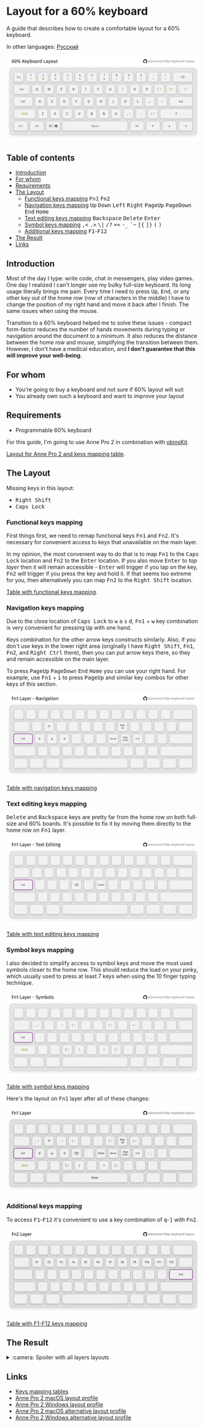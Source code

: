 # Layout for a 60% keyboard

A guide that describes how to create a comfortable layout for a 60% keyboard.

In other languages: [Русский](./README_ru.md)

![Keyboard layout](img/main-layer.png)

## Table of contents

* [Introduction](#introduction)
* [For whom](#for-whom)
* [Requirements](#requirements)
* [The Layout](#the-layout)
    * [Functional keys mapping](#functional-keys-mapping)
    <kbd>Fn1</kbd> <kbd>Fn2</kbd>
    * [Navigation keys mapping](#navigation-keys-mapping)
    <kbd>Up</kbd> <kbd>Down</kbd> <kbd>Left</kbd> <kbd>Right</kbd> <kbd>PageUp</kbd>
    <kbd>PageDown</kbd> <kbd>End</kbd> <kbd>Home</kbd>
    * [Text editing keys mapping](#text-editing-keys-mapping)
    <kbd>Backspace</kbd> <kbd>Delete</kbd> <kbd>Enter</kbd>
    * [Symbol keys mapping](#symbol-keys-mapping)
    <kbd>,&lt;</kbd> <kbd>.&gt;</kbd> <kbd>\\&#124;</kbd> <kbd>/?</kbd>
    <kbd>=+</kbd> <kbd>-_</kbd> <kbd>\`~</kbd> <kbd>\[\{</kbd>
    <kbd>\]\}</kbd> <kbd>\(</kbd> <kbd>\)</kbd>
    * [Additional keys mapping](#additional-keys-mapping)
    <kbd>F1</kbd>-<kbd>F12</kbd>
* [The Result](#the-result)   
* [Links](#links)

## Introduction

Most of the day I type: write code, chat in messengers, play video games. One day I realized I can't longer use my
bulky full-size keyboard. Its long usage literally brings me pain. Every time I need to press <kbd>Up</kbd>,
<kbd>End</kbd>, or any other key out of the home row (row of characters in the middle) I have to change the position
of my right hand and move it back after I finish. The same issues when using the mouse.

Transition to a 60% keyboard helped me to solve these issues - compact form-factor reduces the number of hands movements
during typing or navigation around the document to a minimum. It also reduces the distance between the home row and mouse, simplifying the transition between them. However, I don't have a medical education, and **I don't guarantee that this will improve your well-being**.

## For whom

* You're going to buy a keyboard and not sure if 60% layout will suit
* You already own such a keyboard and want to improve your layout

## Requirements

* Programmable 60% keyboard

For this guide, I'm going to use Anne Pro 2 in combination with [obinsKit](http://en.obins.net/obinskit).

[Layout for Anne Pro 2 and keys mapping table](#links).

## The Layout

Missing keys in this layout:

* <kbd>Right Shift</kbd>
* <kbd>Caps Lock</kbd>

### Functional keys mapping

First things first, we need to remap functional keys <kbd>Fn1</kbd> and <kbd>Fn2</kbd>. It's necessary for
convenient access to keys that unavailable on the main layer.

In my opinion, the most convenient way to do that is to map <kbd>Fn1</kbd> to the <kbd>Caps Lock</kbd> location and
<kbd>Fn2</kbd> to the <kbd>Enter</kbd> location. If you also move <kbd>Enter</kbd> to *tap layer* then it
will remain accessible - <kbd>Enter</kbd> will trigger if you tap on the key, <kbd>Fn2</kbd> will trigger if you press
the key and hold it. If that seems too extreme for you, then alternatively you can map <kbd>Fn2</kbd> to the <kbd>Right Shift</kbd> location.

[Table with functional keys mapping](./layout_table.md#functional-keys-mapping).
 
### Navigation keys mapping

Due to the close location of <kbd>Caps Lock</kbd> to <kbd>w</kbd> <kbd>a</kbd> <kbd>s</kbd> <kbd>d</kbd>,
<kbd>Fn1</kbd> + <kbd>w</kbd> key combination is very convenient for pressing <kbd>Up</kbd> with one hand.

Keys combination for the other arrow keys constructs similarly. Also, if you don't use keys in the lower right area
(originally I have <kbd>Right Shift</kbd>, <kbd>Fn1</kbd>, <kbd>Fn2</kbd>, and <kbd>Right Ctrl</kbd> there), then you
can put arrow keys there, so they and remain accessible on the main layer.

To press <kbd>PageUp</kbd> <kbd>PageDown</kbd> <kbd>End</kbd> <kbd>Home</kbd> you can use your right hand. For example,
use <kbd>Fn1</kbd> + <kbd>i</kbd> to press <kbd>PageUp</kbd> and similar key combos for other keys of this section.

![Navigation keys mapping](./img/navigation.png)

[Table with navigation keys mapping](layout_table.md#navigation-keys-mapping)

### Text editing keys mapping

<kbd>Delete</kbd> and <kbd>Backspace</kbd> keys are pretty far from the home row on both full-size and 60% boards.
It's possible to fix it by moving them directly to the home row on <kbd>Fn1</kbd> layer.

![Text editing keys mapping](./img/text-editing.png)

[Table with text editing keys mapping](layout_table.md#text-editing-keys-mapping)

### Symbol keys mapping

I also decided to simplify access to symbol keys and move the most used symbols closer to the home row. This should
reduce the load on your pinky, which usually used to press at least 7 keys when using the 10 finger typing technique.

![Symbol keys mapping](./img/symbols.png)

[Table with symbol keys mapping](layout_table.md#symbol-keys-mapping)

Here's the layout on <kbd>Fn1</kbd> layer after all of these changes:

![Fn1 layer layout](./img/fn1-layer.png)

### Additional keys mapping

To access <kbd>F1</kbd>-<kbd>F12</kbd> it's convenient to use a key combination of <kbd>q</kbd>-<kbd>]</kbd> with <kbd>Fn2</kbd>.

![F1-F12 keys mapping](./img/fn2-layer.png)

[Table with F1-F12 keys mapping](layout_table.md#additional-keys-mapping)

## The Result

<details>
  <summary>:camera: Spoiler with all layers layouts</summary>
  
  <br>
  
  ![Main layer keys mapping](/img/main-layer.png)
  ![Fn1 layer keys mapping](/img/fn1-layer.png)
  ![Fn2 layer keys mapping](/img/fn2-layer.png)
  ![Tap layer keys mapping](/img/tap-layer.png)
</details>

## Links

* [Keys mapping tables](layout_table.md)
* [Anne Pro 2 macOS layout profile](https://github.com/astronautr/60p-keyboard-layout/releases/download/v1.1.0/ap2_macOS.json)
* [Anne Pro 2 Windows layout profile](https://github.com/astronautr/60p-keyboard-layout/releases/download/v1.1.0/ap2_Windows.json)
* [Anne Pro 2 macOS alternative layout profile](https://github.com/astronautr/60p-keyboard-layout/releases/download/v1.1.0/ap2_macOS_alternative.json)
* [Anne Pro 2 Windows alternative layout profile](https://github.com/astronautr/60p-keyboard-layout/releases/download/v1.1.0/ap2_Windows_alternative.json)
